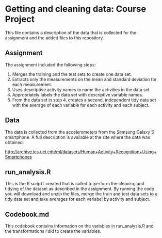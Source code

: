 # Getting and cleaning data: Course Project
This file contains a description of the data that is collected for the assignment and the added files to this repository. 

## Assignment
The assignment included the following steps:
1. Merges the training and the test sets to create one data set.
2. Extracts only the measurements on the mean and standard deviation for each measurement.
3. Uses descriptive activity names to name the activities in the data set
4. Appropriately labels the data set with descriptive variable names.
5. From the data set in step 4, creates a second, independent tidy data set with the average of each variable for each activity and each subject.

## Data
The data is collected from the accelerometers from the Samsung Galaxy S smartphone. A full description is available at the site where the data was obtained:

http://archive.ics.uci.edu/ml/datasets/Human+Activity+Recognition+Using+Smartphones 

## run_analysis.R
This is the R script I created that is called to perform the cleaning and tidying of the dataset as described in the assignment. By running the code you will download and unzip the files, merge the train and test data sets to a tidy data set and take averages for each variabel by activity and subject.

## Codebook.md
This codebook contains information on the variables in run_analysis.R and the transformations I did to create the variables. 

